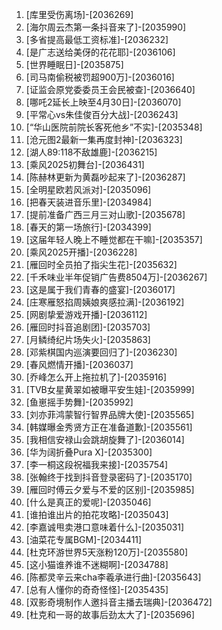 
1. [库里受伤离场]-[2036269]
1. [海尔周云杰第一条抖音来了]-[2035990]
1. [多省提高最低工资标准]-[2036232]
1. [是广志送给美伢的花花耶]-[2036106]
1. [世界睡眠日]-[2035875]
1. [司马南偷税被罚超900万]-[2036016]
1. [证监会原党委委员王会民被查]-[2036640]
1. [哪吒2延长上映至4月30日]-[2036070]
1. [平常心vs朱佳俊百分大战]-[2036243]
1. [“华山医院前院长客死他乡”不实]-[2035348]
1. [沧元图2最新一集再度封神]-[2036323]
1. [湖人89:118不敌雄鹿]-[2036215]
1. [乘风2025初舞台]-[2036431]
1. [陈赫林更新为黄磊吵起来了]-[2036287]
1. [全明星欧若风派对]-[2035096]
1. [把春天装进音乐里]-[2034984]
1. [提前准备广西三月三对山歌]-[2035678]
1. [春天的第一场旅行]-[2034399]
1. [这届年轻人晚上不睡觉都在干嘛]-[2035357]
1. [乘风2025开播]-[2036228]
1. [雁回时全员拍了指尖生花]-[2035632]
1. [千禾味业半年促销广告费8504万]-[2036267]
1. [这是属于我们青春的盛宴]-[2036017]
1. [庄寒雁怒掐周姨娘爽感拉满]-[2036192]
1. [网剧挚爱游戏开播]-[2036112]
1. [雁回时抖音追剧团]-[2035703]
1. [月鳞绮纪片场失火]-[2035863]
1. [邓紫棋国内巡演要回归了]-[2036230]
1. [春风燃情开播]-[2036037]
1. [乔峰怎么开上拖拉机了]-[2035916]
1. [TVB女星黄翠如被曝平安生娃]-[2035999]
1. [鱼崽摇手势舞]-[2035992]
1. [刘亦菲鸿蒙智行智界品牌大使]-[2035565]
1. [韩媒曝金秀贤方正在准备道歉]-[2035561]
1. [我相信安禄山会跳胡旋舞了]-[2036014]
1. [华为阔折叠Pura X]-[2035300]
1. [李一桐这段祝福我来接]-[2035754]
1. [张翰终于找到抖音登录密码了]-[2035170]
1. [雁回时傅云夕爱与不爱的区别]-[2035985]
1. [什么是真正的爱呢]-[2035046]
1. [谁拍谁出片的拍花攻略]-[2035043]
1. [李嘉诚甩卖港口意味着什么]-[2035031]
1. [油菜花专属BGM]-[2034411]
1. [杜克环游世界5天涨粉120万]-[2035580]
1. [这小猫谁养谁不迷糊啊]-[2034788]
1. [陈都灵辛云来cha李羲承进行曲]-[2035643]
1. [总有人懂你的奇奇怪怪]-[2035435]
1. [双影奇境制作人邀抖音主播去瑞典]-[2036472]
1. [杜克和一哥的故事后劲太大了]-[2035696]